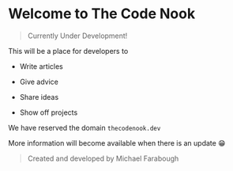 # Welcome to The Code Nook

> Currently Under Development!

This will be a place for developers to

- Write articles

- Give advice

- Share ideas

- Show off projects

We have reserved the domain `thecodenook.dev`

More information will become available when there is an update 😁

> Created and developed by Michael Farabough
